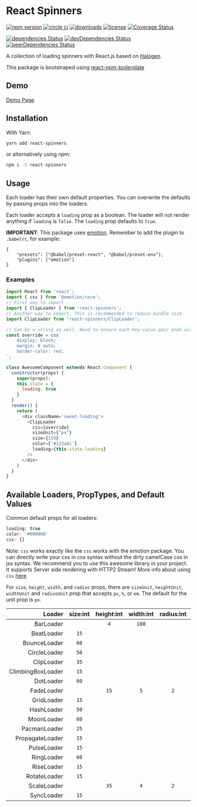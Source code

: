 # React Spinners

[![npm version](https://badge.fury.io/js/react-spinners.svg)][npm_url]
[![circle ci](https://circleci.com/gh/davidhu2000/react-spinners.svg?style=shield)][ci_url]
[![downloads](https://img.shields.io/npm/dt/react-spinners.svg)][npm_url]
[![license](https://img.shields.io/npm/l/react-spinners.svg)][npm_url]
[![Coverage Status](https://coveralls.io/repos/github/davidhu2000/react-spinners/badge.svg?branch=master)](https://coveralls.io/github/davidhu2000/react-spinners?branch=master)

[![dependencies Status](https://david-dm.org/davidhu2000/react-spinners/status.svg)](https://david-dm.org/davidhu2000/react-spinners)
[![devDependencies Status](https://david-dm.org/davidhu2000/react-spinners/dev-status.svg)](https://david-dm.org/davidhu2000/react-spinners?type=dev)
[![peerDependencies Status](https://david-dm.org/davidhu2000/react-spinners/peer-status.svg)](https://david-dm.org/davidhu2000/react-spinners?type=peer)

[npm_url]: https://www.npmjs.org/package/react-spinners
[ci_url]: https://circleci.com/gh/davidhu2000/react-spinners

A collection of loading spinners with React.js based on [Halogen](https://github.com/yuanyan/halogen).

This package is bootstraped using [react-npm-boilerplate](https://github.com/juliancwirko/react-npm-boilerplate)

## Demo

[Demo Page](https://www.react-spinners.com)

## Installation

With Yarn:
```bash
yarn add react-spinners
```

or alternatively using npm:
```bash
npm i -S react-spinners
```

## Usage

Each loader has their own default properties. You can overwrite the defaults by passing props into the loaders.

Each loader accepts a `loading` prop as a boolean. The loader will not render anything if `loading` is `false`. The `loading` prop defaults to `true`.

**IMPORTANT**: This package uses [emotion](https://github.com/emotion-js/emotion). Remember to add the plugin to `.babelrc`, for example: 

```
{
    "presets": ["@babel/preset-react", "@babel/preset-env"],
    "plugins": ["emotion"]
}
```

### Examples
 
```js
import React from 'react';
import { css } from '@emotion/core';
// First way to import
import { ClipLoader } from 'react-spinners';
// Another way to import. This is recommended to reduce bundle size
import ClipLoader from 'react-spinners/ClipLoader';

// Can be a string as well. Need to ensure each key-value pair ends with ;
const override = css`
    display: block;
    margin: 0 auto;
    border-color: red;
`;

class AwesomeComponent extends React.Component {
  constructor(props) {
    super(props);
    this.state = {
      loading: true
    }
  }
  render() {
    return (
      <div className='sweet-loading'>
        <ClipLoader
          css={override}
          sizeUnit={"px"}
          size={150}
          color={'#123abc'}
          loading={this.state.loading}
        />
      </div> 
    )
  }
}
```

## Available Loaders, PropTypes, and Default Values

Common default props for all loaders:

```js
loading: true
color: '#000000'
css: {}
```
Note:
`css` works exactly like the `css` works with the emotion package.
You can directly write your css in css syntax without the dirty camelCase css in jss syntax.
We recommend you to use this awesome library in your project. It supports Server side rendering with HTTP2 Stream! 
More info about using `css` [here](https://emotion.sh/docs/introduction)

For `size`, `height`, `width`, and `radius` props, there are `sizeUnit`, `heightUnit`, `widthUnit` and `radiusUnit` prop that accepts `px`, `%`, or `em`. The default for the unit prop is `px`.

|            Loader | size:int | height:int | width:int | radius:int | margin:str |
| ----------------: | :------: | :--------: | :-------: | :--------: | :--------: |
|         BarLoader |          |    `4`     |   `100`   |            |
|        BeatLoader |   `15`   |            |           |            |   `2px`    |
|      BounceLoader |   `60`   |            |           |            |
|      CircleLoader |   `50`   |            |           |            |
|        ClipLoader |   `35`   |            |           |            |
| ClimbingBoxLoader |   `15`   |            |           |            |
|         DotLoader |   `60`   |            |           |            |   `2px`    |
|        FadeLoader |          |    `15`    |    `5`    |    `2`     |   `2px`    |
|        GridLoader |   `15`   |            |           |            |
|        HashLoader |   `50`   |            |           |            |   `2px`    |
|        MoonLoader |   `60`   |            |           |            |   `2px`    |
|      PacmanLoader |   `25`   |            |           |            |   `2px`    |
|   PropagateLoader |   `15`   |            |           |            |
|       PulseLoader |   `15`   |            |           |            |   `2px`    |
|        RingLoader |   `60`   |            |           |            |   `2px`    |
|        RiseLoader |   `15`   |            |           |            |   `2px`    |
|      RotateLoader |   `15`   |            |           |            |   `2px`    |
|       ScaleLoader |          |    `35`    |    `4`    |    `2`     |   `2px`    |
|        SyncLoader |   `15`   |            |           |            |   `2px`    |
